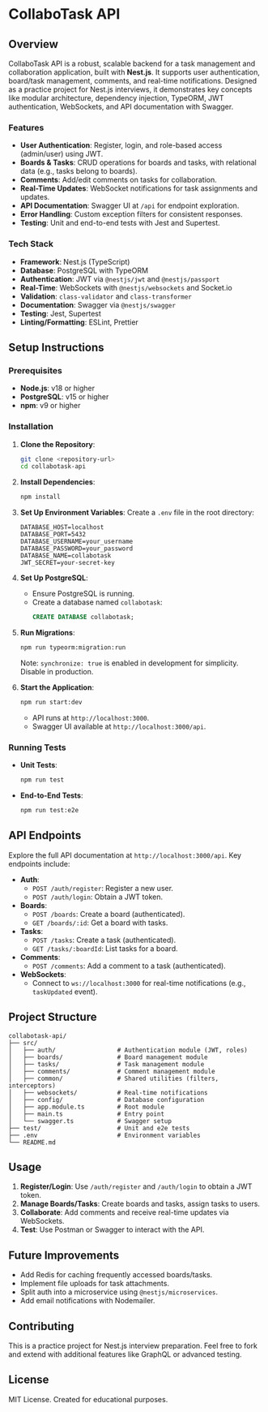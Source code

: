 # CollaboTask API

## Overview
CollaboTask API is a robust, scalable backend for a task management and collaboration application, built with **Nest.js**. It supports user authentication, board/task management, comments, and real-time notifications. Designed as a practice project for Nest.js interviews, it demonstrates key concepts like modular architecture, dependency injection, TypeORM, JWT authentication, WebSockets, and API documentation with Swagger.

### Features
- **User Authentication**: Register, login, and role-based access (admin/user) using JWT.
- **Boards & Tasks**: CRUD operations for boards and tasks, with relational data (e.g., tasks belong to boards).
- **Comments**: Add/edit comments on tasks for collaboration.
- **Real-Time Updates**: WebSocket notifications for task assignments and updates.
- **API Documentation**: Swagger UI at `/api` for endpoint exploration.
- **Error Handling**: Custom exception filters for consistent responses.
- **Testing**: Unit and end-to-end tests with Jest and Supertest.

### Tech Stack
- **Framework**: Nest.js (TypeScript)
- **Database**: PostgreSQL with TypeORM
- **Authentication**: JWT via `@nestjs/jwt` and `@nestjs/passport`
- **Real-Time**: WebSockets with `@nestjs/websockets` and Socket.io
- **Validation**: `class-validator` and `class-transformer`
- **Documentation**: Swagger via `@nestjs/swagger`
- **Testing**: Jest, Supertest
- **Linting/Formatting**: ESLint, Prettier

## Setup Instructions

### Prerequisites
- **Node.js**: v18 or higher
- **PostgreSQL**: v15 or higher
- **npm**: v9 or higher

### Installation
1. **Clone the Repository**:
   ```bash
   git clone <repository-url>
   cd collabotask-api
   ```

2. **Install Dependencies**:
   ```bash
   npm install
   ```

3. **Set Up Environment Variables**:
   Create a `.env` file in the root directory:
   ```env
   DATABASE_HOST=localhost
   DATABASE_PORT=5432
   DATABASE_USERNAME=your_username
   DATABASE_PASSWORD=your_password
   DATABASE_NAME=collabotask
   JWT_SECRET=your-secret-key
   ```

4. **Set Up PostgreSQL**:
   - Ensure PostgreSQL is running.
   - Create a database named `collabotask`:
     ```sql
     CREATE DATABASE collabotask;
     ```

5. **Run Migrations**:
   ```bash
   npm run typeorm:migration:run
   ```
   Note: `synchronize: true` is enabled in development for simplicity. Disable in production.

6. **Start the Application**:
   ```bash
   npm run start:dev
   ```
   - API runs at `http://localhost:3000`.
   - Swagger UI available at `http://localhost:3000/api`.

### Running Tests
- **Unit Tests**:
  ```bash
  npm run test
  ```
- **End-to-End Tests**:
  ```bash
  npm run test:e2e
  ```

## API Endpoints
Explore the full API documentation at `http://localhost:3000/api`. Key endpoints include:
- **Auth**:
  - `POST /auth/register`: Register a new user.
  - `POST /auth/login`: Obtain a JWT token.
- **Boards**:
  - `POST /boards`: Create a board (authenticated).
  - `GET /boards/:id`: Get a board with tasks.
- **Tasks**:
  - `POST /tasks`: Create a task (authenticated).
  - `GET /tasks/:boardId`: List tasks for a board.
- **Comments**:
  - `POST /comments`: Add a comment to a task (authenticated).
- **WebSockets**:
  - Connect to `ws://localhost:3000` for real-time notifications (e.g., `taskUpdated` event).

## Project Structure
```
collabotask-api/
├── src/
│   ├── auth/                 # Authentication module (JWT, roles)
│   ├── boards/               # Board management module
│   ├── tasks/                # Task management module
│   ├── comments/             # Comment management module
│   ├── common/               # Shared utilities (filters, interceptors)
│   ├── websockets/           # Real-time notifications
│   ├── config/               # Database configuration
│   ├── app.module.ts         # Root module
│   ├── main.ts               # Entry point
│   └── swagger.ts            # Swagger setup
├── test/                     # Unit and e2e tests
├── .env                      # Environment variables
└── README.md
```

## Usage
1. **Register/Login**: Use `/auth/register` and `/auth/login` to obtain a JWT token.
2. **Manage Boards/Tasks**: Create boards and tasks, assign tasks to users.
3. **Collaborate**: Add comments and receive real-time updates via WebSockets.
4. **Test**: Use Postman or Swagger to interact with the API.

## Future Improvements
- Add Redis for caching frequently accessed boards/tasks.
- Implement file uploads for task attachments.
- Split auth into a microservice using `@nestjs/microservices`.
- Add email notifications with Nodemailer.

## Contributing
This is a practice project for Nest.js interview preparation. Feel free to fork and extend with additional features like GraphQL or advanced testing.

## License
MIT License. Created for educational purposes.
